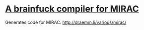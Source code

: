 # [A brainfuck compiler for MIRAC](http://draemm.li/various/mirac-brainfuck/)

Generates code for MIRAC: http://draemm.li/various/mirac/
